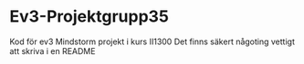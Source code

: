 # Ev3-Projektgrupp35
Kod för ev3 Mindstorm projekt i kurs II1300
Det finns säkert någoting vettigt att skriva i en README
